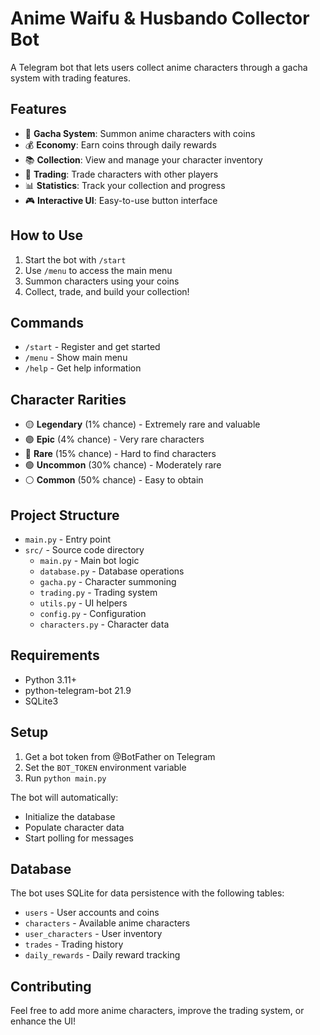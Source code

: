 # Anime Waifu & Husbando Collector Bot

A Telegram bot that lets users collect anime characters through a gacha system with trading features.

## Features

- 🎰 **Gacha System**: Summon anime characters with coins
- 💰 **Economy**: Earn coins through daily rewards
- 📚 **Collection**: View and manage your character inventory
- 🔄 **Trading**: Trade characters with other players
- 📊 **Statistics**: Track your collection and progress
- 🎮 **Interactive UI**: Easy-to-use button interface

## How to Use

1. Start the bot with `/start`
2. Use `/menu` to access the main menu
3. Summon characters using your coins
4. Collect, trade, and build your collection!

## Commands

- `/start` - Register and get started
- `/menu` - Show main menu
- `/help` - Get help information

## Character Rarities

- 🟡 **Legendary** (1% chance) - Extremely rare and valuable
- 🟣 **Epic** (4% chance) - Very rare characters
- 🔵 **Rare** (15% chance) - Hard to find characters
- 🟢 **Uncommon** (30% chance) - Moderately rare
- ⚪ **Common** (50% chance) - Easy to obtain

## Project Structure

- `main.py` - Entry point
- `src/` - Source code directory
  - `main.py` - Main bot logic
  - `database.py` - Database operations
  - `gacha.py` - Character summoning
  - `trading.py` - Trading system
  - `utils.py` - UI helpers
  - `config.py` - Configuration
  - `characters.py` - Character data

## Requirements

- Python 3.11+
- python-telegram-bot 21.9
- SQLite3

## Setup

1. Get a bot token from @BotFather on Telegram
2. Set the `BOT_TOKEN` environment variable
3. Run `python main.py`

The bot will automatically:
- Initialize the database
- Populate character data
- Start polling for messages

## Database

The bot uses SQLite for data persistence with the following tables:
- `users` - User accounts and coins
- `characters` - Available anime characters
- `user_characters` - User inventory
- `trades` - Trading history
- `daily_rewards` - Daily reward tracking

## Contributing

Feel free to add more anime characters, improve the trading system, or enhance the UI!